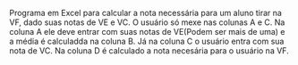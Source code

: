 Programa em Excel para calcular a nota necessária para um aluno tirar na VF, dado suas notas de VE e VC.
O usuário só mexe nas colunas A e C. Na coluna A ele deve entrar com suas notas de VE(Podem ser mais de uma) e a média é calculadda na coluna B. Já na coluna C o usuário entra com sua nota de VC. Na coluna D é calculado a nota necesária para o usuário na VF. 
